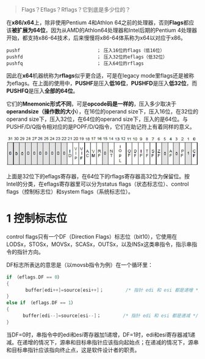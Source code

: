 
> Flags？Eflags？Rflags？它到底是多少位的？

在**x86/x64**上，除非使用Pentium 4和Athlon 64之前的处理器，否则**Flags**都应该**被扩展为64位**，因为从AMD的Athlon64处理器和Intel后期的Pentium 4处理器开始，都支持x86\-64技术，后来慢慢将x86\-64体系称为x64以对应于x86。

```assembly
pushf                            ； 压入16位的flags（低16位）
pushfd                           ； 压入32位的eflags（低32位）
pushfq                           ； 压入64位的rflags
```

因此在**x64**机器统称为**rflags**似乎更合适，可是在legacy mode里flags还是被称为eflags。在上面的使用中，**PUSHF**是压入**低16位**，**PUSHFD**是压入**低32位**，而**PUSHFQ**是压入**全部的64位**。

它们的**Mnemonic形式不同**，可是**opcode码是一样的**，压入多少取决于**operandsize（操作数的大小**），在16位的operand size下，压入16位，在32位的operand size下，压入32位，在64位的operand size下，压入的是64位。与PUSHF/D/Q指令相对应的是POPF/D/Q指令，它们在助记符上有着同样的意义。

![config](./images/1.png)

上面是32位下的eflags寄存器，在64位下的rflags寄存器高32位为保留位。按Intel的分类，在eflags寄存器里可以分为status flags（状态标志位）、control flags（控制标志位）和system flags（系统标志位）。

# 1 控制标志位

control flags只有一个DF（Direction Flags）标志位（bit10），它使用在LODSx，STOSx，MOVSx，SCASx，OUTSx，以及INSx这类串指令，指示串指令的指针方向。

DF标志所表达的意思是（以movsb指令为例）在一个循环里：

```c
if （eflags.DF == 0）
{
       buffer[edi++]=source[esi++]；        /* 指针 edi 和 esi 都是递增 */
}
else if （eflags.DF == 1）
{
      buffer[edi--]=source[esi--]；        /* 指针 edi 和 esi 都是递减 */
}
```

当DF=0时，串指令中的edi和esi寄存器加1递增，DF=1时，edi和esi寄存器减1递减。在递增的情况下，源串和目标串指针应该指向起始点；在递减的情况下，源串和目标串指针应该指向终止点，这是软件设计者的职责。